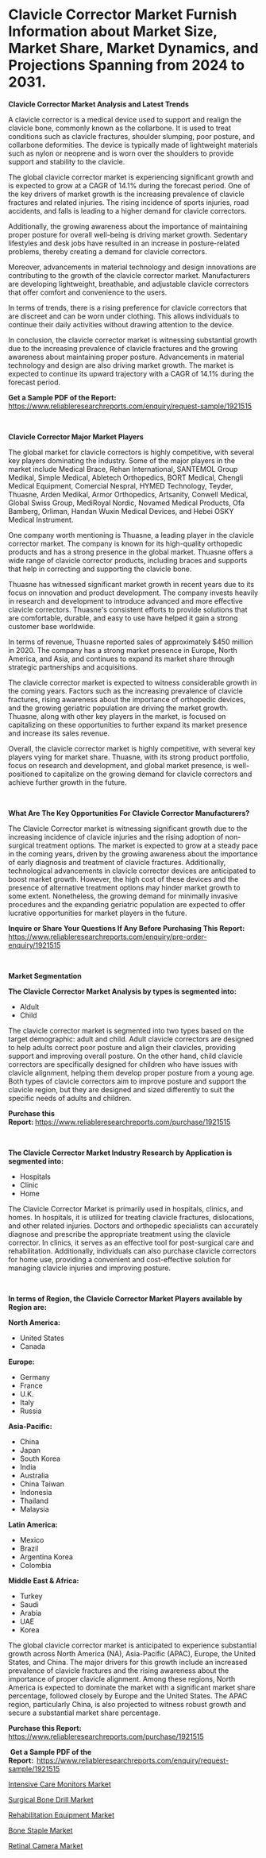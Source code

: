 <p><h1>Clavicle Corrector Market Furnish Information about Market Size, Market Share, Market Dynamics, and Projections Spanning from 2024 to 2031.</h1></p><p><strong>Clavicle Corrector Market Analysis and Latest Trends</strong></p>
<p><p>A clavicle corrector is a medical device used to support and realign the clavicle bone, commonly known as the collarbone. It is used to treat conditions such as clavicle fractures, shoulder slumping, poor posture, and collarbone deformities. The device is typically made of lightweight materials such as nylon or neoprene and is worn over the shoulders to provide support and stability to the clavicle.</p><p>The global clavicle corrector market is experiencing significant growth and is expected to grow at a CAGR of 14.1% during the forecast period. One of the key drivers of market growth is the increasing prevalence of clavicle fractures and related injuries. The rising incidence of sports injuries, road accidents, and falls is leading to a higher demand for clavicle correctors.</p><p>Additionally, the growing awareness about the importance of maintaining proper posture for overall well-being is driving market growth. Sedentary lifestyles and desk jobs have resulted in an increase in posture-related problems, thereby creating a demand for clavicle correctors.</p><p>Moreover, advancements in material technology and design innovations are contributing to the growth of the clavicle corrector market. Manufacturers are developing lightweight, breathable, and adjustable clavicle correctors that offer comfort and convenience to the users.</p><p>In terms of trends, there is a rising preference for clavicle correctors that are discreet and can be worn under clothing. This allows individuals to continue their daily activities without drawing attention to the device.</p><p>In conclusion, the clavicle corrector market is witnessing substantial growth due to the increasing prevalence of clavicle fractures and the growing awareness about maintaining proper posture. Advancements in material technology and design are also driving market growth. The market is expected to continue its upward trajectory with a CAGR of 14.1% during the forecast period.</p></p>
<p><strong>Get a Sample PDF of the Report:&nbsp;</strong> <a href="https://www.reliableresearchreports.com/enquiry/request-sample/1921515">https://www.reliableresearchreports.com/enquiry/request-sample/1921515</a></p>
<p>&nbsp;</p>
<p><strong>Clavicle Corrector Major Market Players</strong></p>
<p><p>The global market for clavicle correctors is highly competitive, with several key players dominating the industry. Some of the major players in the market include Medical Brace, Rehan International, SANTEMOL Group Medikal, Simple Medical, Abletech Orthopedics, BORT Medical, Chengli Medical Equipment, Comercial Nespral, HYMED Technology, Teyder, Thuasne, Arden Medikal, Armor Orthopedics, Artsanity, Conwell Medical, Global Swiss Group, MediRoyal Nordic, Novamed Medical Products, Ofa Bamberg, Orliman, Handan Wuxin Medical Devices, and Hebei OSKY Medical Instrument.</p><p>One company worth mentioning is Thuasne, a leading player in the clavicle corrector market. The company is known for its high-quality orthopedic products and has a strong presence in the global market. Thuasne offers a wide range of clavicle corrector products, including braces and supports that help in correcting and supporting the clavicle bone.</p><p>Thuasne has witnessed significant market growth in recent years due to its focus on innovation and product development. The company invests heavily in research and development to introduce advanced and more effective clavicle correctors. Thuasne's consistent efforts to provide solutions that are comfortable, durable, and easy to use have helped it gain a strong customer base worldwide.</p><p>In terms of revenue, Thuasne reported sales of approximately $450 million in 2020. The company has a strong market presence in Europe, North America, and Asia, and continues to expand its market share through strategic partnerships and acquisitions.</p><p>The clavicle corrector market is expected to witness considerable growth in the coming years. Factors such as the increasing prevalence of clavicle fractures, rising awareness about the importance of orthopedic devices, and the growing geriatric population are driving the market growth. Thuasne, along with other key players in the market, is focused on capitalizing on these opportunities to further expand its market presence and increase its sales revenue.</p><p>Overall, the clavicle corrector market is highly competitive, with several key players vying for market share. Thuasne, with its strong product portfolio, focus on research and development, and global market presence, is well-positioned to capitalize on the growing demand for clavicle correctors and achieve further growth in the future.</p></p>
<p>&nbsp;</p>
<p><strong>What Are The Key Opportunities For Clavicle Corrector Manufacturers?</strong></p>
<p><p>The Clavicle Corrector market is witnessing significant growth due to the increasing incidence of clavicle injuries and the rising adoption of non-surgical treatment options. The market is expected to grow at a steady pace in the coming years, driven by the growing awareness about the importance of early diagnosis and treatment of clavicle fractures. Additionally, technological advancements in clavicle corrector devices are anticipated to boost market growth. However, the high cost of these devices and the presence of alternative treatment options may hinder market growth to some extent. Nonetheless, the growing demand for minimally invasive procedures and the expanding geriatric population are expected to offer lucrative opportunities for market players in the future.</p></p>
<p><strong>Inquire or Share Your Questions If Any Before Purchasing This Report:</strong> <a href="https://www.reliableresearchreports.com/enquiry/pre-order-enquiry/1921515">https://www.reliableresearchreports.com/enquiry/pre-order-enquiry/1921515</a></p>
<p>&nbsp;</p>
<p><strong>Market Segmentation</strong></p>
<p><strong>The Clavicle Corrector Market Analysis by types is segmented into:</strong></p>
<p><ul><li>Aldult</li><li>Child</li></ul></p>
<p><p>The clavicle corrector market is segmented into two types based on the target demographic: adult and child. Adult clavicle correctors are designed to help adults correct poor posture and align their clavicles, providing support and improving overall posture. On the other hand, child clavicle correctors are specifically designed for children who have issues with clavicle alignment, helping them develop proper posture from a young age. Both types of clavicle correctors aim to improve posture and support the clavicle region, but they are designed and sized differently to suit the specific needs of adults and children.</p></p>
<p><strong>Purchase this Report:&nbsp;</strong><a href="https://www.reliableresearchreports.com/purchase/1921515">https://www.reliableresearchreports.com/purchase/1921515</a></p>
<p>&nbsp;</p>
<p><strong>The Clavicle Corrector Market Industry Research by Application is segmented into:</strong></p>
<p><ul><li>Hospitals</li><li>Clinic</li><li>Home</li></ul></p>
<p><p>The Clavicle Corrector Market is primarily used in hospitals, clinics, and homes. In hospitals, it is utilized for treating clavicle fractures, dislocations, and other related injuries. Doctors and orthopedic specialists can accurately diagnose and prescribe the appropriate treatment using the clavicle corrector. In clinics, it serves as an effective tool for post-surgical care and rehabilitation. Additionally, individuals can also purchase clavicle correctors for home use, providing a convenient and cost-effective solution for managing clavicle injuries and improving posture.</p></p>
<p>&nbsp;</p>
<p><strong>In terms of Region, the Clavicle Corrector Market Players available by Region are:</strong></p>
<p>
    <p> <strong> North America: </strong>
        <ul>
            <li>United States</li>
            <li>Canada</li>
        </ul>
        </p> 
    <p> <strong> Europe: </strong>
        <ul>
            <li>Germany</li>
            <li>France</li>
            <li>U.K.</li>
            <li>Italy</li>
            <li>Russia</li>
        </ul>
        </p> 
    <p> <strong> Asia-Pacific: </strong>
        <ul>
            <li>China</li>
            <li>Japan</li>
            <li>South Korea</li>
            <li>India</li>
            <li>Australia</li>
            <li>China Taiwan</li>
            <li>Indonesia</li>
            <li>Thailand</li>
            <li>Malaysia</li>
        </ul>
        </p> 
    <p> <strong> Latin America: </strong>
        <ul>
            <li>Mexico</li>
            <li>Brazil</li>
            <li>Argentina Korea</li>
            <li>Colombia</li>
        </ul>
        </p> 
    <p> <strong> Middle East & Africa: </strong>
        <ul>
            <li>Turkey</li>
            <li>Saudi</li>
            <li>Arabia</li>
            <li>UAE</li>
            <li>Korea</li>
        </ul>
    </p>
    </p>
<p><p>The global clavicle corrector market is anticipated to experience substantial growth across North America (NA), Asia-Pacific (APAC), Europe, the United States, and China. The major drivers for this growth include an increased prevalence of clavicle fractures and the rising awareness about the importance of proper clavicle alignment. Among these regions, North America is expected to dominate the market with a significant market share percentage, followed closely by Europe and the United States. The APAC region, particularly China, is also projected to witness robust growth and secure a substantial market share percentage.</p></p>
<p><strong>Purchase this Report: </strong><a href="https://www.reliableresearchreports.com/purchase/1921515">https://www.reliableresearchreports.com/purchase/1921515</a></p>
<p>&nbsp;<strong>Get a Sample PDF of the Report:&nbsp;&nbsp;</strong><a href="https://www.reliableresearchreports.com/enquiry/request-sample/1921515">https://www.reliableresearchreports.com/enquiry/request-sample/1921515</a></p>
<p><strong></strong></p>
<p><p><a href="https://github.com/rahu1503/Market-Research-Report-List-2/blob/main/intensive-care-monitors-market.md">Intensive Care Monitors Market</a></p><p><a href="https://github.com/ambrozg/Market-Research-Report-List-2/blob/main/surgical-bone-drill-market.md">Surgical Bone Drill Market</a></p><p><a href="https://github.com/rahu1501/Market-Research-Report-List-2/blob/main/rehabilitation-equipment-market.md">Rehabilitation Equipment Market</a></p><p><a href="https://github.com/dzharov81/Market-Research-Report-List-2/blob/main/bone-staple-market.md">Bone Staple Market</a></p><p><a href="https://github.com/gshchiplitsov/Market-Research-Report-List-2/blob/main/retinal-camera-market.md">Retinal Camera Market</a></p></p>